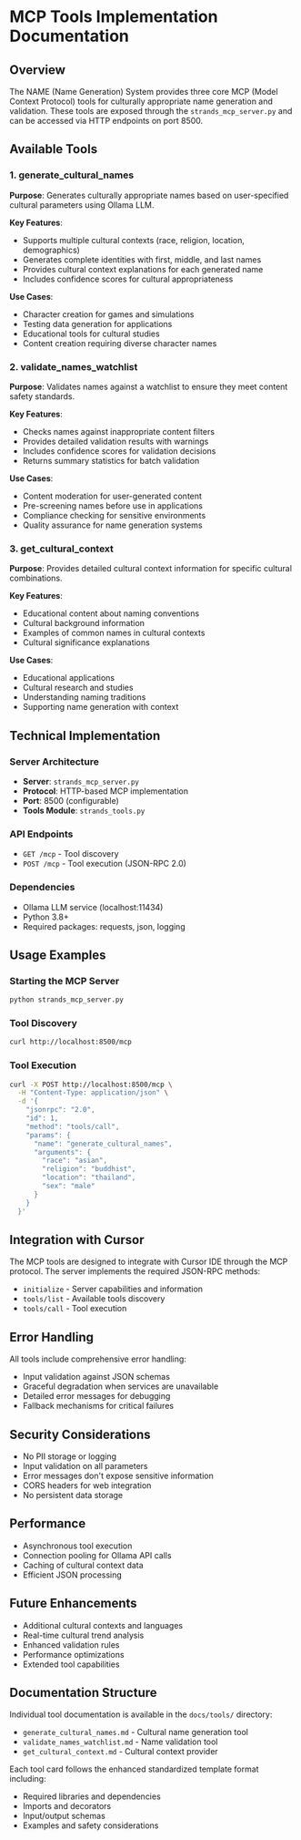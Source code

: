 # MCP Tools Implementation Documentation

## Overview

The NAME (Name Generation) System provides three core MCP (Model Context Protocol) tools for culturally appropriate name generation and validation. These tools are exposed through the `strands_mcp_server.py` and can be accessed via HTTP endpoints on port 8500.

## Available Tools

### 1. generate_cultural_names
**Purpose**: Generates culturally appropriate names based on user-specified cultural parameters using Ollama LLM.

**Key Features**:
- Supports multiple cultural contexts (race, religion, location, demographics)
- Generates complete identities with first, middle, and last names
- Provides cultural context explanations for each generated name
- Includes confidence scores for cultural appropriateness

**Use Cases**:
- Character creation for games and simulations
- Testing data generation for applications
- Educational tools for cultural studies
- Content creation requiring diverse character names

### 2. validate_names_watchlist
**Purpose**: Validates names against a watchlist to ensure they meet content safety standards.

**Key Features**:
- Checks names against inappropriate content filters
- Provides detailed validation results with warnings
- Includes confidence scores for validation decisions
- Returns summary statistics for batch validation

**Use Cases**:
- Content moderation for user-generated content
- Pre-screening names before use in applications
- Compliance checking for sensitive environments
- Quality assurance for name generation systems

### 3. get_cultural_context
**Purpose**: Provides detailed cultural context information for specific cultural combinations.

**Key Features**:
- Educational content about naming conventions
- Cultural background information
- Examples of common names in cultural contexts
- Cultural significance explanations

**Use Cases**:
- Educational applications
- Cultural research and studies
- Understanding naming traditions
- Supporting name generation with context

## Technical Implementation

### Server Architecture
- **Server**: `strands_mcp_server.py`
- **Protocol**: HTTP-based MCP implementation
- **Port**: 8500 (configurable)
- **Tools Module**: `strands_tools.py`

### API Endpoints
- `GET /mcp` - Tool discovery
- `POST /mcp` - Tool execution (JSON-RPC 2.0)

### Dependencies
- Ollama LLM service (localhost:11434)
- Python 3.8+
- Required packages: requests, json, logging

## Usage Examples

### Starting the MCP Server
```bash
python strands_mcp_server.py
```

### Tool Discovery
```bash
curl http://localhost:8500/mcp
```

### Tool Execution
```bash
curl -X POST http://localhost:8500/mcp \
  -H "Content-Type: application/json" \
  -d '{
    "jsonrpc": "2.0",
    "id": 1,
    "method": "tools/call",
    "params": {
      "name": "generate_cultural_names",
      "arguments": {
        "race": "asian",
        "religion": "buddhist",
        "location": "thailand",
        "sex": "male"
      }
    }
  }'
```

## Integration with Cursor

The MCP tools are designed to integrate with Cursor IDE through the MCP protocol. The server implements the required JSON-RPC methods:

- `initialize` - Server capabilities and information
- `tools/list` - Available tools discovery
- `tools/call` - Tool execution

## Error Handling

All tools include comprehensive error handling:
- Input validation against JSON schemas
- Graceful degradation when services are unavailable
- Detailed error messages for debugging
- Fallback mechanisms for critical failures

## Security Considerations

- No PII storage or logging
- Input validation on all parameters
- Error messages don't expose sensitive information
- CORS headers for web integration
- No persistent data storage

## Performance

- Asynchronous tool execution
- Connection pooling for Ollama API calls
- Caching of cultural context data
- Efficient JSON processing

## Future Enhancements

- Additional cultural contexts and languages
- Real-time cultural trend analysis
- Enhanced validation rules
- Performance optimizations
- Extended tool capabilities

## Documentation Structure

Individual tool documentation is available in the `docs/tools/` directory:
- `generate_cultural_names.md` - Cultural name generation tool
- `validate_names_watchlist.md` - Name validation tool  
- `get_cultural_context.md` - Cultural context provider

Each tool card follows the enhanced standardized template format including:
- Required libraries and dependencies
- Imports and decorators
- Input/output schemas
- Examples and safety considerations
